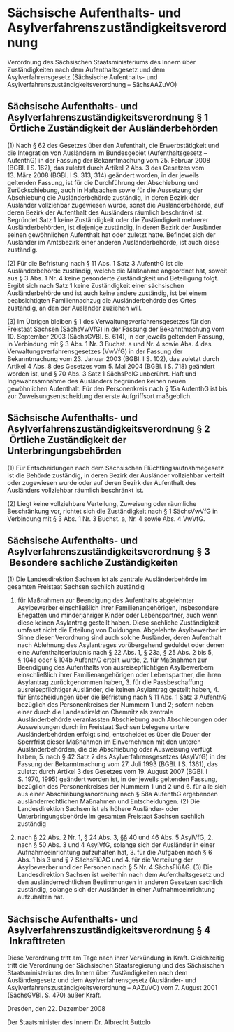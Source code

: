 # Sächsische Aufenthalts- und Asylverfahrenszuständigkeitsverordnung

Verordnung des Sächsischen Staatsministeriums des Innern über Zuständigkeiten nach dem Aufenthaltsgesetz und dem Asylverfahrensgesetz (Sächsische Aufenthalts- und Asylverfahrenszuständigkeitsverordnung – SächsAAZuVO)

## Sächsische Aufenthalts- und Asylverfahrenszuständigkeitsverordnung § 1  Örtliche Zuständigkeit der Ausländerbehörden

(1) Nach § 62 des Gesetzes über den Aufenthalt, die Erwerbstätigkeit und die Integration von Ausländern im Bundesgebiet (Aufenthaltsgesetz – 
        AufenthG) in der Fassung der Bekanntmachung vom 25. Februar 2008 (BGBl. I S. 162), das zuletzt durch Artikel 2 Abs. 3 des Gesetzes vom 13. März 2008 (BGBl. I S. 313, 314) geändert worden, in der jeweils geltenden Fassung, ist für die Durchführung der Abschiebung und Zurückschiebung, auch in Haftsachen sowie für die Aussetzung der Abschiebung die Ausländerbehörde zuständig, in deren Bezirk der Ausländer vollziehbar zugewiesen wurde, sonst die Ausländerbehörde, auf deren Bezirk der Aufenthalt des Ausländers räumlich beschränkt ist. Begründet Satz 1 keine Zuständigkeit oder die Zuständigkeit mehrerer Ausländerbehörden, ist diejenige zuständig, in deren Bezirk der Ausländer seinen gewöhnlichen Aufenthalt hat oder zuletzt hatte. Befindet sich der Ausländer im Amtsbezirk einer anderen Ausländerbehörde, ist auch diese zuständig.

(2) Für die Befristung nach § 11 Abs. 1 Satz 3 
AufenthG ist die Ausländerbehörde zuständig, welche die Maßnahme angeordnet hat, soweit aus § 3 Abs. 1 Nr. 4 keine gesonderte Zuständigkeit und Beteiligung folgt. Ergibt sich nach Satz 1 keine Zuständigkeit einer sächsischen Ausländerbehörde und ist auch keine andere zuständig, ist bei einem beabsichtigten Familiennachzug die Ausländerbehörde des Ortes zuständig, an den der Ausländer zuziehen will.

(3) Im Übrigen bleiben § 1 des Verwaltungsverfahrensgesetzes für den Freistaat Sachsen (SächsVwVfG) in der Fassung der Bekanntmachung vom 10. September 2003 (SächsGVBl. S. 614), in der jeweils geltenden Fassung, in Verbindung mit § 3 Abs. 1 Nr. 3 Buchst. a und Nr. 4 sowie Abs. 4 des 
          Verwaltungsverfahrensgesetzes (VwVfG) in der Fassung der Bekanntmachung vom 23. Januar 2003 (BGBl. I S. 102), das zuletzt durch Artikel 4 Abs. 8 des Gesetzes vom 5. Mai 2004 (BGBl. I S. 718) geändert worden ist, und § 70 Abs. 3 Satz 1 
        SächsPolG unberührt. Haft und Ingewahrsamnahme des Ausländers begründen keinen neuen gewöhnlichen Aufenthalt. Für den Personenkreis nach § 15a 
AufenthG ist bis zur Zuweisungsentscheidung der erste Aufgriffsort maßgeblich.


## Sächsische Aufenthalts- und Asylverfahrenszuständigkeitsverordnung § 2  Örtliche Zuständigkeit der Unterbringungsbehörden

(1) Für Entscheidungen nach dem Sächsischen Flüchtlingsaufnahmegesetz ist die Behörde zuständig, in deren Bezirk der Ausländer vollziehbar verteilt oder zugewiesen wurde oder auf deren Bezirk der Aufenthalt des Ausländers vollziehbar räumlich beschränkt ist.

(2) Liegt keine vollziehbare Verteilung, Zuweisung oder räumliche Beschränkung vor, richtet sich die Zuständigkeit nach § 1 
        SächsVwVfG in Verbindung mit § 3 Abs. 1 Nr. 3 Buchst. a, Nr. 4 sowie Abs. 4 
        VwVfG.


## Sächsische Aufenthalts- und Asylverfahrenszuständigkeitsverordnung § 3  Besondere sachliche Zuständigkeiten

(1) Die Landesdirektion Sachsen ist als zentrale Ausländerbehörde im gesamten Freistaat Sachsen sachlich zuständig

1. für Maßnahmen zur Beendigung des Aufenthalts abgelehnter Asylbewerber einschließlich ihrer Familienangehörigen, insbesondere Ehegatten und minderjähriger Kinder oder Lebenspartner, auch wenn diese keinen Asylantrag gestellt haben. Diese sachliche Zuständigkeit umfasst nicht die Erteilung von Duldungen. Abgelehnte Asylbewerber im Sinne dieser Verordnung sind auch solche Ausländer, deren Aufenthalt nach Ablehnung des Asylantrages vorübergehend geduldet oder denen eine Aufenthaltserlaubnis nach § 22 Abs. 1, § 23a, § 25 Abs. 2 bis 5, § 104a oder § 104b 
AufenthG erteilt wurde, 2. für Maßnahmen zur Beendigung des Aufenthalts von ausreisepflichtigen Asylbewerbern einschließlich ihrer Familienangehörigen oder Lebenspartner, die ihren Asylantrag zurückgenommen haben, 3. für die Passbeschaffung ausreisepflichtiger Ausländer, die keinen Asylantrag gestellt haben, 4. für Entscheidungen über die Befristung nach § 11 Abs. 1 Satz 3 
          AufenthG bezüglich des Personenkreises der Nummern 1 und 2; sofern neben einer durch die Landesdirektion Chemnitz als zentrale Ausländerbehörde veranlassten Abschiebung auch Abschiebungen oder Ausweisungen durch im Freistaat Sachsen belegene untere Ausländerbehörden erfolgt sind, entscheidet es über die Dauer der Sperrfrist dieser Maßnahmen im Einvernehmen mit den unteren Ausländerbehörden, die die Abschiebung oder Ausweisung verfügt haben, 5. nach § 42 Satz 2 des 
            Asylverfahrensgesetzes (AsylVfG) in der Fassung der Bekanntmachung vom 27. Juli 1993 (BGBl. I S. 1361), das zuletzt durch Artikel 3 des Gesetzes vom 19. August 2007 (BGBl. I S. 1970, 1995) geändert worden ist, in der jeweils geltenden Fassung, bezüglich des Personenkreises der Nummern 1 und 2 und 6. für alle sich aus einer Abschiebungsanordnung nach § 58a 
          AufenthG ergebenden ausländerrechtlichen Maßnahmen und Entscheidungen. (2) Die Landesdirektion Sachsen ist als höhere Ausländer- oder Unterbringungsbehörde im gesamten Freistaat Sachsen sachlich zuständig

1. nach § 22 Abs. 2 Nr. 1, § 24 Abs. 3, §§ 40 und 46 Abs. 5 
          AsylVfG, 2. nach § 50 Abs. 3 und 4 
          AsylVfG, solange sich der Ausländer in einer Aufnahmeeinrichtung aufzuhalten hat, 3. für die Aufgaben nach § 6 Abs. 1 bis 3 und § 7 
          SächsFlüAG und 4. für die Verteilung der Asylbewerber und der Personen nach § 5 Nr. 4 
          SächsFlüAG. (3) Die Landesdirektion Sachsen ist weiterhin nach dem 
        Aufenthaltsgesetz und den ausländerrechtlichen Bestimmungen in anderen Gesetzen sachlich zuständig, solange sich der Ausländer in einer Aufnahmeeinrichtung aufzuhalten hat.


## Sächsische Aufenthalts- und Asylverfahrenszuständigkeitsverordnung § 4  Inkrafttreten

Diese Verordnung tritt am Tage nach ihrer Verkündung in Kraft. Gleichzeitig tritt die Verordnung der Sächsischen Staatsregierung und des Sächsischen Staatsministeriums des Innern über Zuständigkeiten nach dem Ausländergesetz und dem Asylverfahrensgesetz (Ausländer- und Asylverfahrenszuständigkeitsverordnung – AAZuVO) vom 7. August 2001 (SächsGVBl. S. 470) außer Kraft.

Dresden, den 22. Dezember 2008

Der Staatsminister des Innern 
           Dr. Albrecht Buttolo

